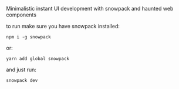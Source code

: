Minimalistic instant UI development with snowpack and haunted web components

to run make sure you have snowpack installed:
```
npm i -g snowpack
```
or:
```
yarn add global snowpack
```
and just run:

```
snowpack dev
```

